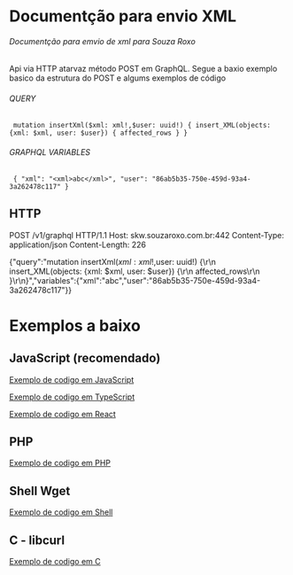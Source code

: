 # Documentção para envio XML

###### Documentção para emvio de xml para Souza Roxo
###### 

Api via HTTP atarvaz método POST em GraphQL.
Segue a baxio exemplo basico da estrutura do POST e algums exemplos de código 

###### QUERY
`
mutation insertXml($xml: xml!,$user: uuid!) {
  insert_XML(objects: {xml: $xml, user: $user}) {
    affected_rows
  }
}`

###### GRAPHQL VARIABLES 
`
{
  "xml": "<xml>abc</xml>",
  "user": "86ab5b35-750e-459d-93a4-3a262478c117"
}`

## HTTP

POST /v1/graphql HTTP/1.1
Host: skw.souzaroxo.com.br:442
Content-Type: application/json
Content-Length: 226

{"query":"mutation insertXml($xml: xml!,$user: uuid!) {\r\n  insert_XML(objects: {xml: $xml, user: $user}) {\r\n    affected_rows\r\n  }\r\n}","variables":{"xml":"<xml>abc</xml>","user":"86ab5b35-750e-459d-93a4-3a262478c117"}}


# Exemplos a baixo
## JavaScript (recomendado)

[Exemplo de codigo em JavaScript](https://github.com/Slender1808/xml-docs/blob/main/doc.js)

[Exemplo de codigo em TypeScript](https://github.com/Slender1808/xml-docs/blob/main/doc.ts)

[Exemplo de codigo em React](https://github.com/Slender1808/xml-docs/blob/main/doc.jsx)
  
## PHP

[Exemplo de codigo em PHP](https://github.com/Slender1808/xml-docs/blob/main/doc.php)

## Shell Wget

[Exemplo de codigo em Shell](https://github.com/Slender1808/xml-docs/blob/main/doc.sh)
   
## C - libcurl
 
 [Exemplo de codigo em C](https://github.com/Slender1808/xml-docs/blob/main/doc.cpp)
